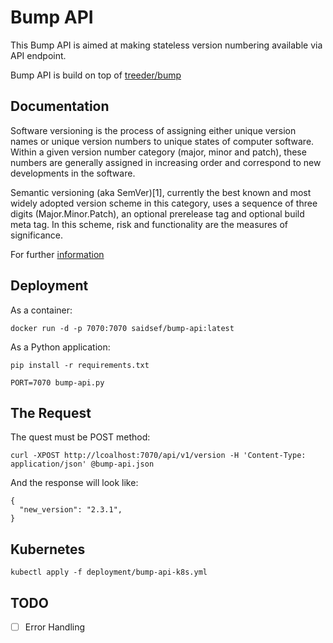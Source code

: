 # Bump API

This Bump API is aimed at making stateless version numbering available via API endpoint.

Bump API is build on top of [treeder/bump](https://hub.docker.com/r/treeder/bump/)

## Documentation

Software versioning is the process of assigning either unique version names or unique version numbers to unique states of computer software. Within a given version number category (major, minor and patch), these numbers are generally assigned in increasing order and correspond to new developments in the software. 

Semantic versioning (aka SemVer)[1], currently the best known and most widely adopted version scheme in this category, uses a sequence of three digits (Major.Minor.Patch), an optional prerelease tag and optional build meta tag. In this scheme, risk and functionality are the measures of significance.

For further [information](https://en.wikipedia.org/wiki/Software_versioning)

## Deployment

As a container:

```shell
docker run -d -p 7070:7070 saidsef/bump-api:latest
```

As a Python application:

```shell
pip install -r requirements.txt

PORT=7070 bump-api.py
```

## The Request

The quest must be POST method:
```shell
curl -XPOST http://lcoalhost:7070/api/v1/version -H 'Content-Type: application/json' @bump-api.json
```

And the response will look like:

```shell
{
  "new_version": "2.3.1",
}
```

## Kubernetes

```shell
kubectl apply -f deployment/bump-api-k8s.yml
```

## TODO

 - [ ] Error Handling
